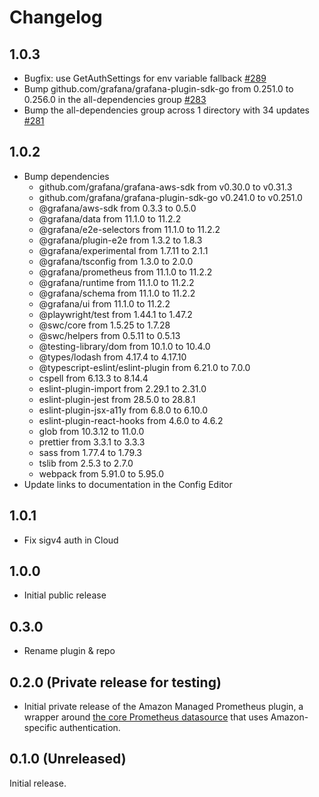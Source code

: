 # Changelog

## 1.0.3

- Bugfix: use GetAuthSettings for env variable fallback [#289](https://github.com/grafana/grafana-amazonprometheus-datasource/pull/289)
- Bump github.com/grafana/grafana-plugin-sdk-go from 0.251.0 to 0.256.0 in the all-dependencies group [#283](https://github.com/grafana/grafana-amazonprometheus-datasource/pull/283)
- Bump the all-dependencies group across 1 directory with 34 updates [#281](https://github.com/grafana/grafana-amazonprometheus-datasource/pull/281)

## 1.0.2

- Bump dependencies
  - github.com/grafana/grafana-aws-sdk from v0.30.0 to v0.31.3
  - github.com/grafana/grafana-plugin-sdk-go v0.241.0 to v0.251.0
  - @grafana/aws-sdk from 0.3.3 to 0.5.0
  - @grafana/data from 11.1.0 to 11.2.2
  - @grafana/e2e-selectors from 11.1.0 to 11.2.2
  - @grafana/plugin-e2e from 1.3.2 to 1.8.3
  - @grafana/experimental from 1.7.11 to 2.1.1
  - @grafana/tsconfig from 1.3.0 to 2.0.0
  - @grafana/prometheus from 11.1.0 to 11.2.2
  - @grafana/runtime from 11.1.0 to 11.2.2
  - @grafana/schema from 11.1.0 to 11.2.2
  - @grafana/ui from 11.1.0 to 11.2.2
  - @playwright/test from 1.44.1 to 1.47.2
  - @swc/core from 1.5.25 to 1.7.28
  - @swc/helpers from 0.5.11 to 0.5.13
  - @testing-library/dom from 10.1.0 to 10.4.0
  - @types/lodash from 4.17.4 to 4.17.10
  - @typescript-eslint/eslint-plugin from 6.21.0 to 7.0.0
  - cspell from 6.13.3 to 8.14.4
  - eslint-plugin-import from 2.29.1 to 2.31.0
  - eslint-plugin-jest from 28.5.0 to 28.8.1
  - eslint-plugin-jsx-a11y from 6.8.0 to 6.10.0
  - eslint-plugin-react-hooks from 4.6.0 to 4.6.2
  - glob from 10.3.12 to 11.0.0
  - prettier from 3.3.1 to 3.3.3
  - sass from 1.77.4 to 1.79.3
  - tslib from 2.5.3 to 2.7.0
  - webpack from 5.91.0 to 5.95.0
- Update links to documentation in the Config Editor

## 1.0.1

- Fix sigv4 auth in Cloud

## 1.0.0

- Initial public release

## 0.3.0

- Rename plugin & repo

## 0.2.0 (Private release for testing)

- Initial private release of the Amazon Managed Prometheus plugin, a wrapper around [the core Prometheus datasource](https://grafana.com/docs/grafana/latest/datasources/prometheus/) that uses Amazon-specific authentication.

## 0.1.0 (Unreleased)

Initial release.
